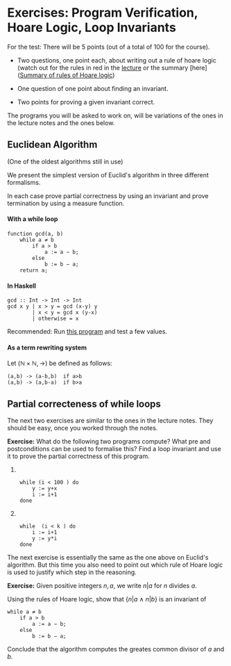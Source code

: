 # Exercises: Program Verification, Hoare Logic, Loop Invariants

For the test: There will be 5 points (out of a total of 100 for the course).

- Two questions, one point each, about writing out a rule of hoare logic (watch out for the rules in red in the [lecture](https://hackmd.io/@m5rnD-8SSPuuSHTKgXvMjg/Hy135C2tH) or the summary [here]([Summary of rules of Hoare logic](https://hackmd.io/@m5rnD-8SSPuuSHTKgXvMjg/BJyjAXGoB))

- One question of one point about finding an invariant.

- Two points for proving a given invariant correct.

The programs you will be asked to work on, will be variations of the ones in the lecture notes and the ones below.



## Euclidean Algorithm

(One of the oldest algorithms still in use)

We present the simplest version of Euclid's algorithm in three different formalisms. 

In each case prove partial correctness by using an invariant and prove termination by using a measure function.

#### With a while loop

    function gcd(a, b)
        while a ≠ b 
            if a > b
                a := a − b; 
            else
                b := b − a; 
        return a;

#### In Haskell

    gcd :: Int -> Int -> Int
    gcd x y | x > y = gcd (x-y) y
            | x < y = gcd x (y-x)
            | otherwise = x

Recommended: Run [this program](https://github.com/alexhkurz/programming-languages-2019/blob/master/mygcd.hs) and test a few values.

#### As a term rewriting system

Let  $(\mathbb N\times \mathbb N,\to)$ be defined as follows:

    (a,b) -> (a-b,b)  if a>b
    (a,b) -> (a,b-a)  if b>a


## Partial correcteness of while loops

The next two exercises are similar to the ones in the lecture notes. They should be easy, once you worked through the notes.

**Exercise:** What do the following two programs compute? What pre and postconditions can be used to formalise this? Find a loop invariant and use it to prove the partial correctness of this program.

1)

        while (i < 100 ) do
            y := y+x
            i := i+1  
        done

2)

        while  (i < k ) do
            i := i+1 
            y := y*i
        done


The next exercise is essentially the same as the one above on Euclid's algorithm. But this time you also need to point out which rule of Hoare logic is used to justify which step in the reasoning.

**Exercise:** Given positive integers $n,a$, we write $n|a$ for $n$ divides $a$.

Using the rules of Hoare logic, show that $\{n|a \ \wedge \ n|b\}$ is an invariant of

    while a ≠ b 
        if a > b
            a := a − b; 
        else
            b := b − a; 

Conclude that the algorithm computes the greates common divisor of $a$ and $b$.

